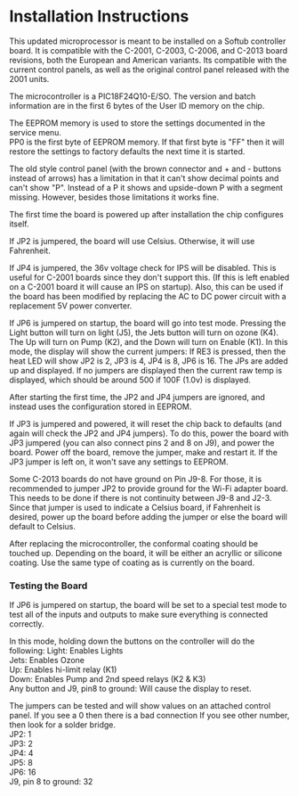# Installation Instructions

This updated microprocessor is meant to be installed on a Softub controller 
board.  It is compatible with the C-2001, C-2003, C-2006, and C-2013 board 
revisions, both the European and American variants.  Its compatible with the 
current control panels, as well as the original control panel released with the 
2001 units.

The microcontroller is a PIC18F24Q10-E/SO.  The version and batch information 
are in the first 6 bytes of the User ID memory on the chip.

The EEPROM memory is used to store the settings documented in the service menu.  
PP0 is the first byte of EEPROM memory.  If that first byte is "FF" then it will
restore the settings to factory defaults the next time it is started.

The old style control panel (with the brown connector and + and - buttons 
instead of arrows) has a limitation in that it can't show decimal points and 
can't show "P".  Instead of a P it shows and upside-down P with a segment 
missing. However, besides those limitations it works fine.

The first time the board is powered up after installation the chip configures 
itself.

If JP2 is jumpered, the board will use Celsius.  Otherwise, it will use 
Fahrenheit.

If JP4 is jumpered, the 36v voltage check for IPS will be disabled.  This is 
useful for C-2001 boards since they don't support this. (If this is left enabled
on a C-2001 board it will cause an IPS on startup).  Also, this can be used if 
the board has been modified by replacing the AC to DC power circuit with a 
replacement 5V power converter.

If JP6 is jumpered on startup, the board will go into test mode.
Pressing the Light button will turn on light (J5), the Jets button will turn on ozone (K4).  The Up will turn on
Pump (K2), and the Down will turn on Enable (K1).
In this mode, the display will show the current jumpers:  If RE3 is pressed, then the heat LED will show
JP2 is 2, JP3 is 4, JP4 is 8, JP6 is 16.  The JPs are added up and displayed.  If no jumpers are displayed
then the current raw temp is displayed, which should be around 500 if 100F (1.0v) is displayed.

After starting the first time, the JP2 and JP4 jumpers are ignored, and instead
uses the configuration stored in EEPROM.

If JP3 is jumpered and powered, it will reset the chip back to defaults (and 
again will check the JP2 and JP4 jumpers).  To do this, power the board with JP3 
jumpered (you can also connect pins 2 and 8 on J9), and power the board. Power 
off the board, remove the jumper, make and restart it.  If the JP3 jumper is 
left on, it won't save any settings to EEPROM.

Some C-2013 boards do not have ground on Pin J9-8.  For those, it is recommended
to jumper JP2 to provide ground for the Wi-Fi adapter board. This needs to be 
done if there is not continuity between J9-8 and J2-3. Since that jumper is 
used to indicate a Celsius board, if Fahrenheit is desired, power up the board
before adding the jumper or else the board will default to Celsius.

After replacing the microcontroller, the conformal coating should be touched up.
Depending on the board, it will be either an acryllic or silicone coating.
Use the same type of coating as is currently on the board.

### Testing the Board
If JP6 is jumpered on startup, the board will be set to a special test mode to test all of the
inputs and outputs to make sure everything is connected correctly.

In this mode, holding down the buttons on the controller will do the following:
  Light: Enables Lights  
  Jets: Enables Ozone  
  Up: Enables hi-limit relay (K1)  
  Down: Enables Pump and 2nd speed relays (K2 & K3)  
  Any button and J9, pin8 to ground:  Will cause the display to reset.  

The jumpers can be tested and will show values on an attached control panel.  If you see a 0 then there is a bad connection
If you see other number, then look for a solder bridge.  
JP2: 1  
JP3: 2  
JP4: 4  
JP5: 8  
JP6: 16  
J9, pin 8 to ground:  32
